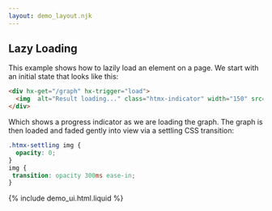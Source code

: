 ```yaml
---
layout: demo_layout.njk
---
```

        
## Lazy Loading

This example shows how to lazily load an element on a page.  We start with an initial
state that looks like this:

```html
<div hx-get="/graph" hx-trigger="load">
  <img  alt="Result loading..." class="htmx-indicator" width="150" src="/img/bars.svg"/>
</div>
```

Which shows a progress indicator as we are loading the graph.  The graph is then
loaded and faded gently into view via a settling CSS transition:

```css
.htmx-settling img {
  opacity: 0;
}
img {
 transition: opacity 300ms ease-in;
}
```

<style>
.htmx-settling img {
  opacity: 0;
}
img {
 transition: opacity 300ms ease-in;
}
</style>

{% include demo_ui.html.liquid %}

<script>
    server.autoRespondAfter = 2000; // longer response for more drama

    //=========================================================================
    // Fake Server Side Code
    //=========================================================================

    // routes
    init("/demo", function(request, params){
      return lazyTemplate();
    });
    
    onGet("/graph", function(request, params){
      return "<img alt="Tokyo Climate" src='/img/tokyo.png'>";
    });
    
    // templates
    function lazyTemplate(page) {
      return `<div hx-get="/graph" hx-trigger="load">
  <img  alt="Result loading..." class="htmx-indicator" width="150" src="/img/bars.svg"/>
</div>`;
    }
</script>
